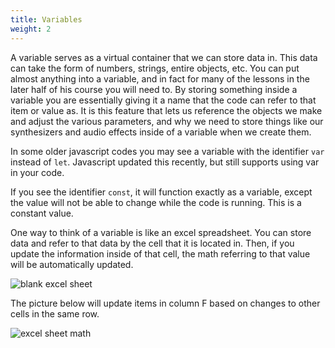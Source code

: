 ```yaml
---
title: Variables
weight: 2
---
```


A variable serves as a virtual container that we can store data in. This data can take the form of numbers, strings, entire objects, etc. You can put almost anything into a variable, and in fact for many of the lessons in the later half of his course you will need to. By storing something inside a variable you are essentially giving it a name that the code can refer to that item or value as. It is this feature that lets us reference the objects we make and adjust the various parameters, and why we need to store things like our synthesizers and audio effects inside of a variable when we create them.

In some older javascript codes you may see a variable with the identifier `var` instead of `let`. Javascript updated this recently, but still supports using var in your code. 

If you see the identifier `const`, it will function exactly as a variable, except the value will not be able to change while the code is running. This is a constant value.

One way to think of a variable is like an excel spreadsheet. You can store data and refer to that data by the cell that it is located in. Then, if you update the information inside of that cell, the math referring to that value will be automatically updated. 

![blank excel sheet](/images/graphics/excel.png)

The picture below will update items in column F based on changes to other cells in the same row.

![excel sheet math](/images/graphics/excel.jpg)